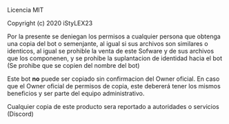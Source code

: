 Licencia MIT

Copyright (c) 2020 iStyLEX23

Por la presente se deniegan los permisos a cualquier persona que obtenga una copia del bot
o semenjante, al igual si sus archivos son similares o identicos, al igual se prohible la 
venta de este Sofware y de sus archivos que los componenen, y se prohibe la suplantacion de
identidad hacia el bot (Se prohibe que se copien del nombre del bot) 

Este bot **no** puede ser copiado sin confirmacion del Owner oficial. En caso que el Owner
oficial de permisos de copia, este debererá tener los mismos beneficios y ser parte del equipo
administrativo.


Cualquier copia de este producto sera reportado a autoridades o servicios (Discord)
